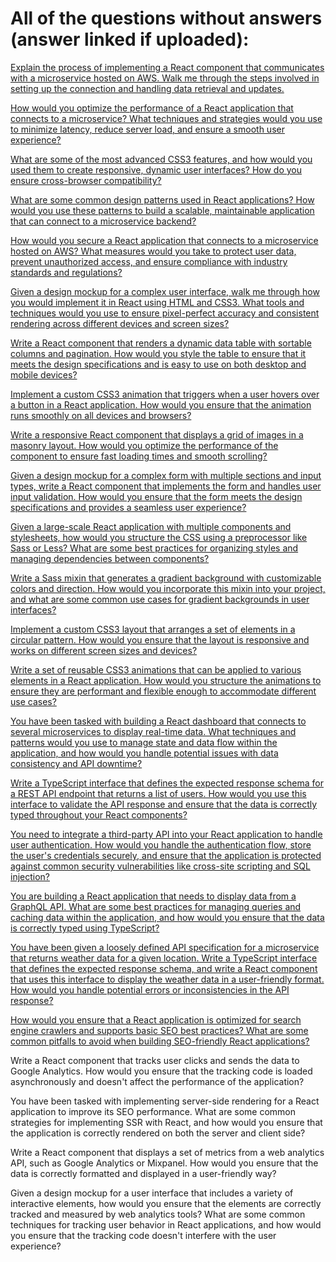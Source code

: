 # All of the questions without answers (answer linked if uploaded):

[Explain the process of implementing a React component that communicates with a microservice hosted on AWS. Walk me through the steps involved in setting up the connection and handling data retrieval and updates.](https://github.com/PeterPCW/GPT-Technical-Interviews/blob/main/React%20Frontend/React%2BMicroservice%20on%20AWS.md)

[How would you optimize the performance of a React application that connects to a microservice? What techniques and strategies would you use to minimize latency, reduce server load, and ensure a smooth user experience?](https://github.com/PeterPCW/GPT-Technical-Interviews/blob/main/React%20Frontend/Optimize%20React.md)

[What are some of the most advanced CSS3 features, and how would you used them to create responsive, dynamic user interfaces? How do you ensure cross-browser compatibility?](https://github.com/PeterPCW/GPT-Technical-Interviews/blob/main/React%20Frontend/Advanced%20CSS3.md)

[What are some common design patterns used in React applications? How would you use these patterns to build a scalable, maintainable application that can connect to a microservice backend?](https://github.com/PeterPCW/GPT-Technical-Interviews/blob/main/React%20Frontend/React%20Design%20Patterns.md)

[How would you secure a React application that connects to a microservice hosted on AWS? What measures would you take to protect user data, prevent unauthorized access, and ensure compliance with industry standards and regulations?](https://github.com/PeterPCW/GPT-Technical-Interviews/blob/main/React%20Frontend/React%20AWS%20Security.md)

[Given a design mockup for a complex user interface, walk me through how you would implement it in React using HTML and CSS3. What tools and techniques would you use to ensure pixel-perfect accuracy and consistent rendering across different devices and screen sizes?](https://github.com/PeterPCW/GPT-Technical-Interviews/blob/main/React%20Frontend/Resizing%20Complex%20UI.md)

[Write a React component that renders a dynamic data table with sortable columns and pagination. How would you style the table to ensure that it meets the design specifications and is easy to use on both desktop and mobile devices?](https://github.com/PeterPCW/GPT-Technical-Interviews/blob/main/React%20Frontend/Dynamic%20Data%20Table.md)

[Implement a custom CSS3 animation that triggers when a user hovers over a button in a React application. How would you ensure that the animation runs smoothly on all devices and browsers?](https://github.com/PeterPCW/GPT-Technical-Interviews/blob/main/React%20Frontend/CSS3%20Hover%20Animation.md)

[Write a responsive React component that displays a grid of images in a masonry layout. How would you optimize the performance of the component to ensure fast loading times and smooth scrolling?](https://github.com/PeterPCW/GPT-Technical-Interviews/blob/main/React%20Frontend/Responsive%20Image%20Grid.md)

[Given a design mockup for a complex form with multiple sections and input types, write a React component that implements the form and handles user input validation. How would you ensure that the form meets the design specifications and provides a seamless user experience?](https://github.com/PeterPCW/GPT-Technical-Interviews/blob/main/React%20Frontend/Form%20Input%20Validation.md)

[Given a large-scale React application with multiple components and stylesheets, how would you structure the CSS using a preprocessor like Sass or Less? What are some best practices for organizing styles and managing dependencies between components?](https://github.com/PeterPCW/GPT-Technical-Interviews/blob/main/React%20Frontend/CSS%20Best%20Practices.md)

[Write a Sass mixin that generates a gradient background with customizable colors and direction. How would you incorporate this mixin into your project, and what are some common use cases for gradient backgrounds in user interfaces?](https://github.com/PeterPCW/GPT-Technical-Interviews/blob/main/React%20Frontend/Sass%20Gradient%20Mixin.md)

[Implement a custom CSS3 layout that arranges a set of elements in a circular pattern. How would you ensure that the layout is responsive and works on different screen sizes and devices?](https://github.com/PeterPCW/GPT-Technical-Interviews/blob/main/React%20Frontend/CSS3%20Circular%20Layout.md)

[Write a set of reusable CSS3 animations that can be applied to various elements in a React application. How would you structure the animations to ensure they are performant and flexible enough to accommodate different use cases?](https://github.com/PeterPCW/GPT-Technical-Interviews/blob/main/React%20Frontend/CSS3%20Reusable%20Animations.md)

[You have been tasked with building a React dashboard that connects to several microservices to display real-time data. What techniques and patterns would you use to manage state and data flow within the application, and how would you handle potential issues with data consistency and API downtime?](https://github.com/PeterPCW/GPT-Technical-Interviews/blob/main/React%20Frontend/Real-Time%20Dashboard%20Architecture.md)

[Write a TypeScript interface that defines the expected response schema for a REST API endpoint that returns a list of users. How would you use this interface to validate the API response and ensure that the data is correctly typed throughout your React components?](https://github.com/PeterPCW/GPT-Technical-Interviews/blob/main/React%20Frontend/TypeScript%20Validation%20Interface.md)

[You need to integrate a third-party API into your React application to handle user authentication. How would you handle the authentication flow, store the user's credentials securely, and ensure that the application is protected against common security vulnerabilities like cross-site scripting and SQL injection?](https://github.com/PeterPCW/GPT-Technical-Interviews/blob/main/React%20Frontend/Third-Party%20Authentication%20Security.md)

[You are building a React application that needs to display data from a GraphQL API. What are some best practices for managing queries and caching data within the application, and how would you ensure that the data is correctly typed using TypeScript?](https://github.com/PeterPCW/GPT-Technical-Interviews/blob/main/React%20Frontend/TypeScript%20GraphQL%20Caching.md)

[You have been given a loosely defined API specification for a microservice that returns weather data for a given location. Write a TypeScript interface that defines the expected response schema, and write a React component that uses this interface to display the weather data in a user-friendly format. How would you handle potential errors or inconsistencies in the API response?](https://github.com/PeterPCW/GPT-Technical-Interviews/blob/main/React%20Frontend/TypeScript%20API%20Interface.md)

[How would you ensure that a React application is optimized for search engine crawlers and supports basic SEO best practices? What are some common pitfalls to avoid when building SEO-friendly React applications?](https://github.com/PeterPCW/GPT-Technical-Interviews/blob/main/React%20Frontend/SEO%20Optimized%20React.md)

Write a React component that tracks user clicks and sends the data to Google Analytics. How would you ensure that the tracking code is loaded asynchronously and doesn't affect the performance of the application?

You have been tasked with implementing server-side rendering for a React application to improve its SEO performance. What are some common strategies for implementing SSR with React, and how would you ensure that the application is correctly rendered on both the server and client side?

Write a React component that displays a set of metrics from a web analytics API, such as Google Analytics or Mixpanel. How would you ensure that the data is correctly formatted and displayed in a user-friendly way?

Given a design mockup for a user interface that includes a variety of interactive elements, how would you ensure that the elements are correctly tracked and measured by web analytics tools? What are some common techniques for tracking user behavior in React applications, and how would you ensure that the tracking code doesn't interfere with the user experience?